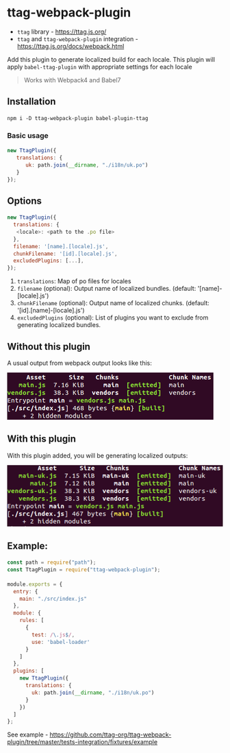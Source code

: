 
# ttag-webpack-plugin 

* `ttag` library - https://ttag.js.org/
* `ttag` and `ttag-webpack-plugin` integration - https://ttag.js.org/docs/webpack.html

Add this plugin to generate localized build for each locale. This plugin will apply `babel-ttag-plugin` with appropriate settings for each locale

> Works with Webpack4 and Babel7

## Installation
```
npm i -D ttag-webpack-plugin babel-plugin-ttag
```

### Basic usage
```js
new TtagPlugin({
   translations: {
      uk: path.join(__dirname, "./i18n/uk.po")
   }
});
```

## Options
```js
new TtagPlugin({
  translations: {
   <locale>: <path to the .po file>
  },
  filename: '[name].[locale].js',
  chunkFilename: '[id].[locale].js',
  excludedPlugins: [...],
});
```
1. `translations`: Map of po files for locales
2. `filename` (optional): Output name of localized bundles. (default: '[name]-[locale].js')
3. `chunkFilename` (optional): Output name of localized chunks. (default: '[id].[name]-[locale].js')
4. `excludedPlugins` (optional): List of plugins you want to exclude from generating localized bundles.

## Without this plugin
A usual output from webpack output looks like this:

![Simple output](etc/without-plugin.png)

## With this plugin
With this plugin added, you will be generating localized outputs:

![Localized output](etc/with-plugin.png)

## Example:
```js
const path = require("path");
const TtagPlugin = require("ttag-webpack-plugin");

module.exports = {
  entry: {
    main: "./src/index.js"
  },
  module: {
    rules: [
      {
        test: /\.js$/,
        use: 'babel-loader' 
      }
    ]
  },
  plugins: [
    new TtagPlugin({
      translations: {
        uk: path.join(__dirname, "./i18n/uk.po")
      }
    })
  ]
};
```
See example - https://github.com/ttag-org/ttag-webpack-plugin/tree/master/tests-integration/fixtures/example
